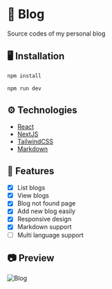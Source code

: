 # 📜 Blog

Source codes of my personal blog

## 🖥️ Installation

```sh
npm install

npm run dev
```

## ⚙️ Technologies

- [React](https://reactjs.org/)
- [NextJS](https://nextjs.org/)
- [TailwindCSS](https://tailwindcss.com/)
- [Markdown](https://github.com/remarkjs/react-markdown)

## 📖 Features

- [x] List blogs
- [x] View blogs
- [x] Blog not found page
- [x] Add new blog easily
- [x] Responsive design
- [x] Markdown support
- [ ] Multi language support

## 📷 Preview

![Blog](https://user-images.githubusercontent.com/30156531/146649481-c316ca79-0581-425a-8fe7-75a24a8bac28.gif)
